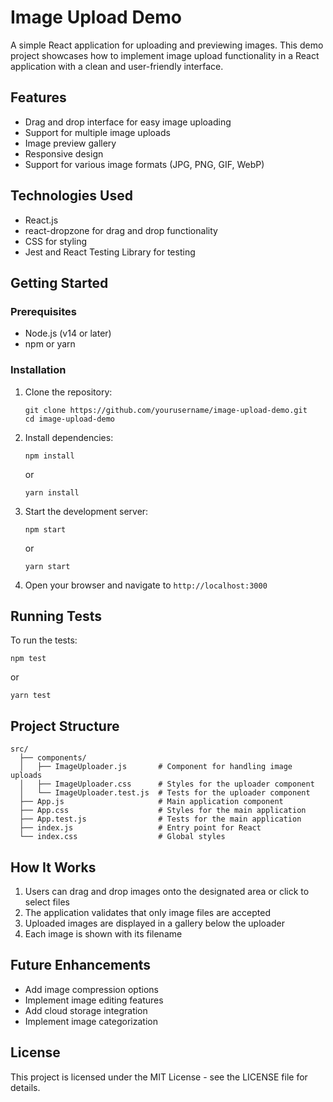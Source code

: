 # Image Upload Demo

A simple React application for uploading and previewing images. This demo project showcases how to implement image upload functionality in a React application with a clean and user-friendly interface.

## Features

- Drag and drop interface for easy image uploading
- Support for multiple image uploads
- Image preview gallery
- Responsive design
- Support for various image formats (JPG, PNG, GIF, WebP)

## Technologies Used

- React.js
- react-dropzone for drag and drop functionality
- CSS for styling
- Jest and React Testing Library for testing

## Getting Started

### Prerequisites

- Node.js (v14 or later)
- npm or yarn

### Installation

1. Clone the repository:
   ```
   git clone https://github.com/yourusername/image-upload-demo.git
   cd image-upload-demo
   ```

2. Install dependencies:
   ```
   npm install
   ```
   or
   ```
   yarn install
   ```

3. Start the development server:
   ```
   npm start
   ```
   or
   ```
   yarn start
   ```

4. Open your browser and navigate to `http://localhost:3000`

## Running Tests

To run the tests:
```
npm test
```
or
```
yarn test
```

## Project Structure

```
src/
  ├── components/
  │   ├── ImageUploader.js       # Component for handling image uploads
  │   ├── ImageUploader.css      # Styles for the uploader component
  │   └── ImageUploader.test.js  # Tests for the uploader component
  ├── App.js                     # Main application component
  ├── App.css                    # Styles for the main application
  ├── App.test.js                # Tests for the main application
  ├── index.js                   # Entry point for React
  └── index.css                  # Global styles
```

## How It Works

1. Users can drag and drop images onto the designated area or click to select files
2. The application validates that only image files are accepted
3. Uploaded images are displayed in a gallery below the uploader
4. Each image is shown with its filename

## Future Enhancements

- Add image compression options
- Implement image editing features
- Add cloud storage integration
- Implement image categorization

## License

This project is licensed under the MIT License - see the LICENSE file for details.

